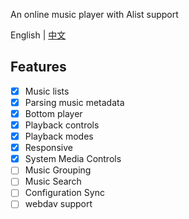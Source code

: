 An online music player with Alist support

English | [中文](./README_zh.md)

## Features
- [x] Music lists
- [x] Parsing music metadata
- [x] Bottom player
- [x] Playback controls
- [x] Playback modes
- [x] Responsive
- [x] System Media Controls
- [ ] Music Grouping
- [ ] Music Search
- [ ] Configuration Sync
- [ ] webdav support
